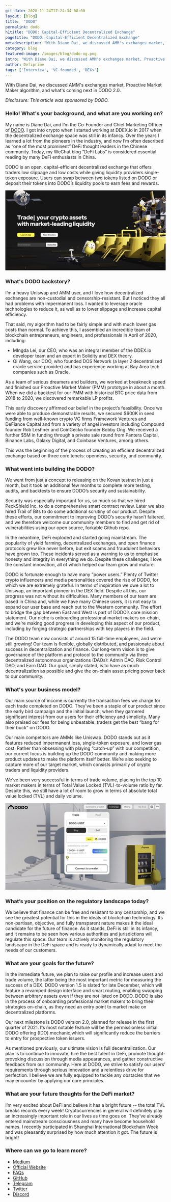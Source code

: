 ```yaml
---
git-date: 2020-11-24T17:24:34-08:00
layout: [blog]
title:  "DODO"
permalink: dodo
h1title: "DODO: Capital-Efficient Decentralized Exchange"
pagetitle: "DODO: Capital-Efficient Decentralized Exchange"
metadescription: "With Diane Dai, we discussed AMM's exchanges market, Proactive Market Maker algorithm, and what's coming next in DODO 2.0"
category: blog
featured-image: /images/blog/dodo-og.png
intro: "With Diane Dai, we discussed AMM's exchanges market, Proactive Market Maker algorithm, and what's coming next in DODO 2.0"
author: Defiprime
tags: ['Interview', 'VC-founded', 'DEXs']
---
```

With Diane Dai, we discussed AMM's exchanges market, Proactive Market Maker algorithm, and what's coming next in DODO 2.0.

_Disclosure: This article was sponsored by DODO._

### Hello! What's your background, and what are you working on?

My name is Diane Dai, and I’m the Co-Founder and Chief Marketing Officer of [DODO](https://dodoex.io/). I got into crypto when I started working at DDEX.io in 2017 when the decentralized exchange space was still in its infancy. Over the years I learned a lot from the pioneers in the industry, and now I’m often described as “one of the most prominent” DeFi thought leaders in the Chinese community. Today, my WeChat blog “DeFi Labs” is considered essential reading by many DeFi enthusiasts in China.

DODO is an open, capital-efficient decentralized exchange that offers traders low slippage and low costs while giving liquidity providers single-token exposure. Users can swap between two tokens listed on DODO or deposit their tokens into DODO’s liquidity pools to earn fees and rewards.

![](/images/blog/dodo/dodo-1.jpg)


### What's DODO backstory?

I’m a heavy Uniswap and AMM user, and I love how decentralized exchanges are non-custodial and censorship-resistant. But I noticed they all had problems with impermanent loss. I wanted to leverage oracle technologies to reduce it, as well as to lower slippage and increase capital efficiency.

That said, my algorithm had to be fairly simple and with much lower gas costs than normal. To achieve this, I assembled an incredible team of blockchain entrepreneurs, engineers, and professionals in April of 2020, including:

*   MIngda Lei, our CEO, who was an integral member of the DDEX.io developer team and an expert in Solidity and DEX theory.
*   Qi Wang, our COO, who founded DOS Network (a layer 2 decentralized oracle service provider) and has experience working at Bay Area tech companies such as Oracle.

As a team of serious dreamers and builders, we worked at breakneck speed and finished our Proactive Market Maker (PMM) prototype in about a month. When we did a backtest for our PMM with historical BTC price data from 2018 to 2020, we discovered remarkable LP profits.

This early discovery affirmed our belief in the project’s feasibility. Once we were able to produce demonstrable results, we secured $600K in seed funding from well-known crypto VC firms Framework Ventures and DeFiance Capital and from a variety of angel investors including Compound founder Rob Leshner and CoinGecko founder Bobby Ong. We received a further $5M in funding through a private sale round from Pantera Capital, Binance Labs, Galaxy Digital, and Coinbase Ventures, among others.

This was the beginning of the process of creating an efficient decentralized exchange based on three core tenets: openness, security, and community.


### What went into building the DODO?

We went from just a concept to releasing on the Kovan testnet in just a month, but it took an additional few months to complete more testing, audits, and backtests to ensure DODO’s security and sustainability.

Security was especially important for us, so much so that we hired PeckShield Inc. to do a comprehensive smart contract review. Later we also hired Trail of Bits to do some additional scrutiny of our product. Despite these efforts, our commitment to improving DODO’s security hasn’t faltered, and we therefore welcome our community members to find and get rid of vulnerabilities using our open source, forkable Github repo.

In the meantime, DeFi exploded and started going mainstream. The popularity of yield farming, decentralized exchanges, and open finance protocols grew like never before, but exit scams and fraudulent behaviors have grown too. These incidents served as a warning to us to emphasise honesty and integrity in everything we do. Despite these challenges, I love the constant innovation, all of which helped our team grow and mature.

DODO is fortunate enough to have many “power users.” Plenty of Twitter crypto influencers and media personalities covered the rise of DODO, for which we are extremely grateful. In terms of inspiration we owe a lot to Uniswap, an important pioneer in the DEX field. Despite all this, our progress was not without its difficulties. Many members of our team are based in China and, while we have many Chinese users, it is not easy to expand our user base and reach out to the Western community. The effort to bridge the gap between East and West is part of DODO’s core mission statement. Our niche is onboarding professional market makers on-chain, and we’re making good progress in developing this aspect of our product, including by forging strategic partnerships with key players in the field.

The DODO team now consists of around 15 full-time employees, and we’re still growing! Our team is flexible, globally distributed, and passionate about success in decentralization and finance. Our long-term vision is to give governance of the platform and protocol to the community via three decentralized autonomous organizations (DAOs): Admin DAO, Risk Control DAO, and Earn DAO. Our goal, simply stated, is to have as much decentralization as possible and give the on-chain asset pricing power back to our community.


### What's your business model?

Our main source of income is currently the transaction fees we charge for each trade completed on DODO. They’ve been a staple of our product since the early bird campaign and the initial launch, when they garnered significant interest from our users for their efficiency and simplicity. Many also praised our fees for being unbeatable: traders get the best “bang for their buck” on DODO.

Our main competitors are AMMs like Uniswap. DODO stands out as it features reduced impermanent loss, single-token exposure, and lower gas cost. Rather than obsessing with playing “catch-up” with our competition, our current focus is building up the DODO community and making more product updates to make the platform itself better. We’re also seeking to capture more of our target market, which consists primarily of crypto traders and liquidity providers.

We’ve been very successful in terms of trade volume, placing in the top 10 market makers in terms of Total Value Locked (TVL)-to-volume ratio by far. Despite this, we still have a lot of room to grow in terms of absolute total value locked (TVL) and daily volume.

![](/images/blog/dodo/dodo-2.jpg)

### What’s your position on the regulatory landscape today?

We believe that finance can be free and resistant to any censorship, and we see the greatest potential for this in the ideals of blockchain technology. Its non-partisan, objective, and fully transparent nature makes it the ideal candidate for the future of finance. As it stands, DeFi is still in its infancy, and it remains to be seen how various authorities and jurisdictions will regulate this space. Our team is actively monitoring the regulatory landscape in the DeFi space and is ready to dynamically adapt to meet the needs of our customers.


### What are your goals for the future?

In the immediate future, we plan to raise our profile and increase users and trade volume, the latter being the most important metric for measuring the success of a DEX. DODO version 1.5 is slated for late December, which will feature a revamped design interface and smart routing, enabling swapping between arbitrary assets even if they are not listed on DODO. DODO is also in the process of onboarding professional market makers to bring their strategies on-chain, as they need an entry point to market make on decentralized platforms.

Our next milestone is DODO version 2.0, planned for release in the first quarter of 2021. Its most notable feature will be the permissionless initial DODO offering (IDO) mechanic,which will significantly reduce the barriers to entry for prospective token issuers.

As mentioned previously, our ultimate vision is full decentralization. Our plan is to continue to innovate, hire the best talent in DeFi, promote thought-provoking discussion through media appearances, and gather constructive feedback from our community. Here at DODO, we strive to satisfy our users’ requirements through serious innovation and a relentless drive for perfection. I believe we are fully equipped to tackle any obstacles that we may encounter by applying our core principles.


### What are your future thoughts for the DeFi market?

I’m very excited about DeFi and believe it has a bright future -- the total TVL breaks records every week! Cryptocurrencies in general will definitely play an increasingly important role in our lives as time goes on. They’ve already entered mainstream consciousness and many have become household names. I recently participated in Shanghai International Blockchain Week and was pleasantly surprised by how much attention it got. The future is bright!


### Where can we go to learn more?

- [Medium](https://medium.com/dodoex)
- [Official Website](https://dodoex.io/)
- [FAQs](https://dodoex.github.io/docs/docs/)
- [GitHub](https://github.com/DODOEX)
- [Telegram](https://t.me/dodoex_official)
- [Twitter](https://twitter.com/BreederDodo)
- [Discord](https://discord.gg/tyKReUK)
